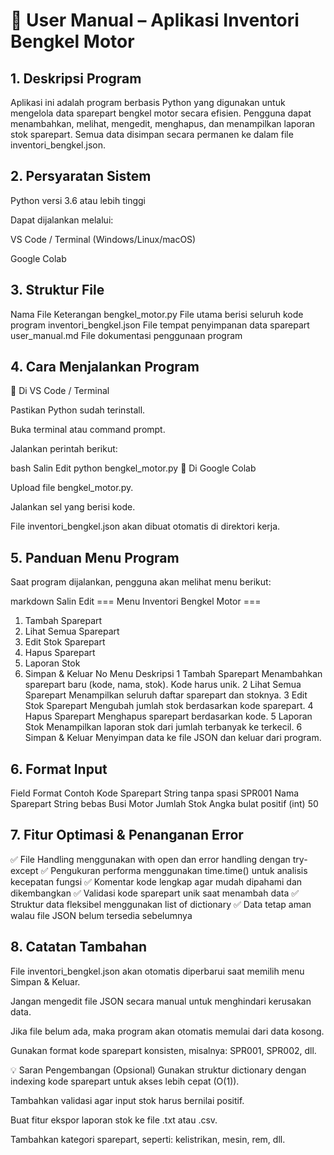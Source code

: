 # 📘 User Manual – Aplikasi Inventori Bengkel Motor
## 1. Deskripsi Program
Aplikasi ini adalah program berbasis Python yang digunakan untuk mengelola data sparepart bengkel motor secara efisien. Pengguna dapat menambahkan, melihat, mengedit, menghapus, dan menampilkan laporan stok sparepart.
Semua data disimpan secara permanen ke dalam file inventori_bengkel.json.

## 2. Persyaratan Sistem
Python versi 3.6 atau lebih tinggi

Dapat dijalankan melalui:

VS Code / Terminal (Windows/Linux/macOS)

Google Colab

## 3. Struktur File
Nama File	Keterangan
bengkel_motor.py	File utama berisi seluruh kode program
inventori_bengkel.json	File tempat penyimpanan data sparepart
user_manual.md	File dokumentasi penggunaan program

## 4. Cara Menjalankan Program
🔹 Di VS Code / Terminal

Pastikan Python sudah terinstall.

Buka terminal atau command prompt.

Jalankan perintah berikut:

bash
Salin
Edit
python bengkel_motor.py
🔹 Di Google Colab

Upload file bengkel_motor.py.

Jalankan sel yang berisi kode.

File inventori_bengkel.json akan dibuat otomatis di direktori kerja.

## 5. Panduan Menu Program
Saat program dijalankan, pengguna akan melihat menu berikut:

markdown
Salin
Edit
=== Menu Inventori Bengkel Motor ===
1. Tambah Sparepart
2. Lihat Semua Sparepart
3. Edit Stok Sparepart
4. Hapus Sparepart
5. Laporan Stok
6. Simpan & Keluar
No	Menu	Deskripsi
1	Tambah Sparepart	Menambahkan sparepart baru (kode, nama, stok). Kode harus unik.
2	Lihat Semua Sparepart	Menampilkan seluruh daftar sparepart dan stoknya.
3	Edit Stok Sparepart	Mengubah jumlah stok berdasarkan kode sparepart.
4	Hapus Sparepart	Menghapus sparepart berdasarkan kode.
5	Laporan Stok	Menampilkan laporan stok dari jumlah terbanyak ke terkecil.
6	Simpan & Keluar	Menyimpan data ke file JSON dan keluar dari program.

## 6. Format Input
Field	Format	Contoh
Kode Sparepart	String tanpa spasi	SPR001
Nama Sparepart	String bebas	Busi Motor
Jumlah Stok	Angka bulat positif (int)	50

## 7. Fitur Optimasi & Penanganan Error
✅ File Handling menggunakan with open dan error handling dengan try-except
✅ Pengukuran performa menggunakan time.time() untuk analisis kecepatan fungsi
✅ Komentar kode lengkap agar mudah dipahami dan dikembangkan
✅ Validasi kode sparepart unik saat menambah data
✅ Struktur data fleksibel menggunakan list of dictionary
✅ Data tetap aman walau file JSON belum tersedia sebelumnya

## 8. Catatan Tambahan
File inventori_bengkel.json akan otomatis diperbarui saat memilih menu Simpan & Keluar.

Jangan mengedit file JSON secara manual untuk menghindari kerusakan data.

Jika file belum ada, maka program akan otomatis memulai dari data kosong.

Gunakan format kode sparepart konsisten, misalnya: SPR001, SPR002, dll.

💡 Saran Pengembangan (Opsional)
Gunakan struktur dictionary dengan indexing kode sparepart untuk akses lebih cepat (O(1)).

Tambahkan validasi agar input stok harus bernilai positif.

Buat fitur ekspor laporan stok ke file .txt atau .csv.

Tambahkan kategori sparepart, seperti: kelistrikan, mesin, rem, dll.
